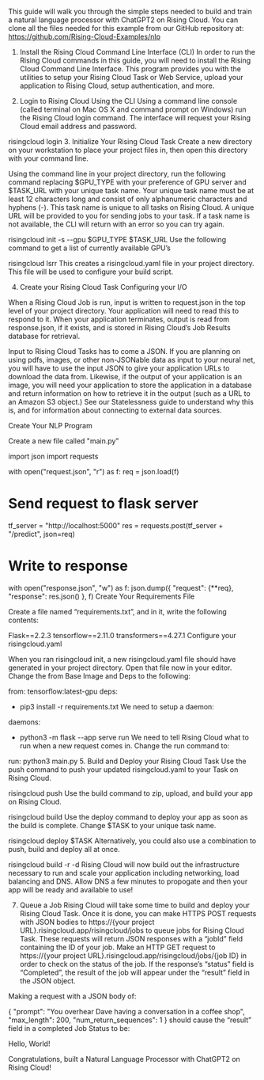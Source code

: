 This guide will walk you through the simple steps needed to build and train a natural language processor with ChatGPT2 on Rising Cloud.  You can clone all the files needed for this example from our GitHub repository at: https://github.com/Rising-Cloud-Examples/nlp

1. Install the Rising Cloud Command Line Interface (CLI)
In order to run the Rising Cloud commands in this guide, you will need to install the Rising Cloud Command Line Interface. This program provides you with the utilities to setup your Rising Cloud Task or Web Service, upload your application to Rising Cloud, setup authentication, and more.

2. Login to Rising Cloud Using the CLI
Using a command line console (called terminal on Mac OS X and command prompt on Windows) run the Rising Cloud login command. The interface will request your Rising Cloud email address and password.

risingcloud login
3. Initialize Your Rising Cloud Task
Create a new directory on your workstation to place your project files in, then open this directory with your command line.

Using the command line in your project directory, run the following command replacing $GPU_TYPE with your preference of GPU server and $TASK_URL with your unique task name. Your unique task name must be at least 12 characters long and consist of only alphanumeric characters and hyphens (-). This task name is unique to all tasks on Rising Cloud. A unique URL will be provided to you for sending jobs to your task. If a task name is not available, the CLI will return with an error so you can try again.

risingcloud init -s --gpu $GPU_TYPE $TASK_URL
Use the following command to get a list of currently available GPU’s

risingcloud lsrr
This creates a risingcloud.yaml file in your project directory. This file will be used to configure your build script.

4. Create your Rising Cloud Task
Configuring your I/O

When a Rising Cloud Job is run, input is written to request.json in the top level of your project directory. Your application will need to read this to respond to it. When your application terminates, output is read from response.json, if it exists, and is stored in Rising Cloud’s Job Results database for retrieval.

Input to Rising Cloud Tasks has to come a JSON. If you are planning on using pdfs, images, or other non-JSONable data as input to your neural net, you will have to use the input JSON to give your application URLs to download the data from. Likewise, if the output of your application is an image, you will need your application to store the application in a database and return information on how to retrieve it in the output (such as a URL to an Amazon S3 object.) See our Statelessness guide to understand why this is, and for information about connecting to external data sources.

Create Your NLP Program

Create a new file called "main.py”

import json
import requests

with open("request.json", "r") as f:
    req = json.load(f)

# Send request to flask server
tf_server = "http://localhost:5000"
res = requests.post(tf_server + "/predict", json=req)

# Write to response
with open("response.json", "w") as f:
    json.dump({
        "request": {**req},
        "response": res.json()
    }, f)
Create Your Requirements File

Create a file named “requirements.txt”, and in it, write the following contents:

Flask==2.2.3
tensorflow==2.11.0
transformers==4.27.1
Configure your risingcloud.yaml

When you ran risingcloud init, a new risingcloud.yaml file should have generated in your project directory. Open that file now in your editor.  Change the from Base Image and Deps to the following:

from: tensorflow:latest-gpu
deps:
  - pip3 install -r requirements.txt
We need to setup a daemon:

daemons:
  - python3 -m flask --app serve run
We need to tell Rising Cloud what to run when a new request comes in. Change the run command to:

run: python3 main.py
5. Build and Deploy your Rising Cloud Task
Use the push command to push your updated risingcloud.yaml to your Task on Rising Cloud.

risingcloud push
Use the build command to zip, upload, and build your app on Rising Cloud.

risingcloud build
Use the deploy command to deploy your app as soon as the build is complete. Change $TASK to your unique task name.

risingcloud deploy $TASK
Alternatively, you could also use a combination to push, build and deploy all at once.

risingcloud build -r -d
Rising Cloud will now build out the infrastructure necessary to run and scale your application including networking, load balancing and DNS. Allow DNS a few minutes to propogate and then your app will be ready and available to use!

7. Queue a Job
Rising Cloud will take some time to build and deploy your Rising Cloud Task. Once it is done, you can make HTTPS POST requests with JSON bodies to https://{your project URL}.risingcloud.app/risingcloud/jobs to queue jobs for Rising Cloud Task. These requests will return JSON responses with a “jobId” field containing the ID of your job. Make an HTTP GET request to https://{your project URL}.risingcloud.app/risingcloud/jobs/{job ID} in order to check on the status of the job. If the response’s “status” field is “Completed”, the result of the job will appear under the “result” field in the JSON object.

Making a request with a JSON body of:

{
  "prompt": "You overhear Dave having a conversation in a coffee shop",
  "max_length": 200,
  "num_return_sequences": 1
}
should cause the “result” field in a completed Job Status to be:

Hello, World!

Congratulations, built a Natural Language Processor with ChatGPT2 on Rising Cloud!
